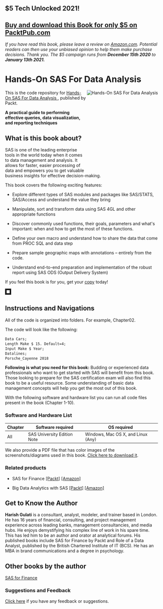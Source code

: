 ## $5 Tech Unlocked 2021!
[Buy and download this Book for only $5 on PacktPub.com](https://www.packtpub.com/product/hands-on-sas-for-data-analysis/9781788839822)
-----
*If you have read this book, please leave a review on [Amazon.com](https://www.amazon.com/gp/product/178883982X).     Potential readers can then use your unbiased opinion to help them make purchase decisions. Thank you. The $5 campaign         runs from __December 15th 2020__ to __January 13th 2021.__*

# Hands-On SAS For Data Analysis 

<a href="https://www.packtpub.com/big-data-and-business-intelligence/hands-sas-data-analysis?utm_source=github&utm_medium=repository&utm_campaign=9781788839822"><img src="https://www.packtpub.com/media/catalog/product/cache/e4d64343b1bc593f1c5348fe05efa4a6/b/0/b09532_mockupcover.png" alt="Hands-On SAS For Data Analysis " height="256px" align="right"></a>

This is the code repository for [Hands-On SAS For Data Analysis ](https://www.packtpub.com/big-data-and-business-intelligence/hands-sas-data-analysis?utm_source=github&utm_medium=repository&utm_campaign=9781788839822), published by Packt.

**A practical guide to performing effective queries, data visualization, and reporting techniques**

## What is this book about?
SAS is one of the leading enterprise tools in the world today when it comes to data management and analysis. It allows for faster, easier processing of data and empowers you to get valuable business insights for effective decision-making.


This book covers the following exciting features:
* Explore different types of SAS modules and packages like SAS/STATS, SAS/Access and understand the value they bring 

* Manipulate, sort and transform data using SAS 4GL and other appropriate functions 

* Discover commonly used functions, their goals, parameters and what's important: when and how to get the most of these functions. 

* Define your own macro and understand how to share the data that come from PROC SQL and data step 

* Prepare sample geographic maps with annotations – entirely from the code. 

* Understand end-to-end preparation and implementation of the robust report using SAS ODS (Output Delivery System)

If you feel this book is for you, get your [copy](https://www.amazon.com/dp/178883982X) today!

<a href="https://www.packtpub.com/?utm_source=github&utm_medium=banner&utm_campaign=GitHubBanner"><img src="https://raw.githubusercontent.com/PacktPublishing/GitHub/master/GitHub.png" 
alt="https://www.packtpub.com/" border="5" /></a>

## Instructions and Navigations
All of the code is organized into folders. For example, Chapter02.

The code will look like the following:
```
Data Cars;
Length Make $ 15. Default=4;
Input Make $ Year;
Datalines;
Porsche_Cayenne 2018
```

**Following is what you need for this book:**
Budding or experienced data professionals who want to get started with SAS will benefit from this book. Those looking to prepare for the SAS certification exam will also find this book to be a useful resource. Some understanding of basic data management concepts will help you get the most out of this book.

With the following software and hardware list you can run all code files present in the book (Chapter 1-10).
### Software and Hardware List
| Chapter | Software required | OS required |
| -------- | ------------------------------------ | ----------------------------------- |
| All | SAS University Edition Note | Windows, Mac OS X, and Linux (Any) |


We also provide a PDF file that has color images of the screenshots/diagrams used in this book. [Click here to download it](http://www.packtpub.com/sites/default/files/downloads/9781788839822_ColorImages.pdf).

### Related products
* SAS for Finance  [[Packt]](https://www.packtpub.com/in/big-data-and-business-intelligence/sas-finance?utm_source=github&utm_medium=repository&utm_campaign=9781788624565) [[Amazon]](https://www.amazon.com/dp/1788624564)

* Big Data Analytics with SAS  [[Packt]](https://www.packtpub.com/big-data-and-business-intelligence/big-data-analytics-sas?utm_source=github&utm_medium=repository&utm_campaign=9781788290906) [[Amazon]](https://www.amazon.com/dp/1788290909)


## Get to Know the Author
**Harish Gulati** is a consultant, analyst, modeler, and trainer based in London. He has 16 years of financial, consulting, and project management experience across leading banks, management consultancies, and media hubs. He enjoys demystifying his complex line of work in his spare time. This has led him to be an author and orator at analytical forums. His published books include SAS for Finance by Packt and Role of a Data Analyst, published by the British Chartered Institute of IT (BCS). He has an MBA in brand communications and a degree in psychology.



## Other books by the author
[SAS for Finance](https://www.packtpub.com/big-data-and-business-intelligence/sas-finance?utm_source=github&utm_medium=repository&utm_campaign=)


### Suggestions and Feedback
[Click here](https://docs.google.com/forms/d/e/1FAIpQLSdy7dATC6QmEL81FIUuymZ0Wy9vH1jHkvpY57OiMeKGqib_Ow/viewform) if you have any feedback or suggestions.


